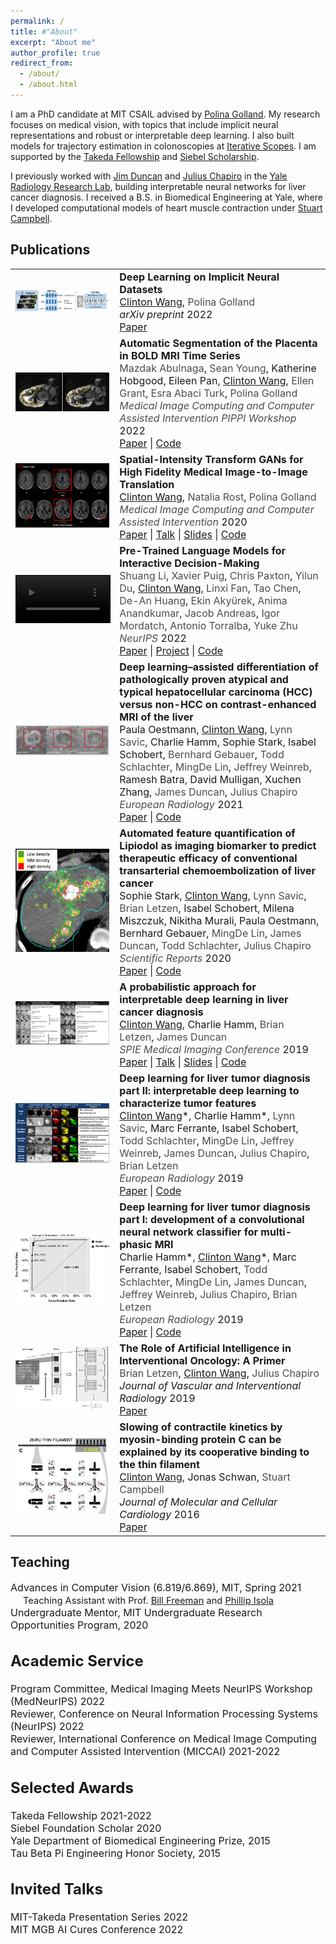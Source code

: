```yaml
---
permalink: /
title: #"About"
excerpt: "About me"
author_profile: true
redirect_from: 
  - /about/
  - /about.html
---
```


I am a PhD candidate at MIT CSAIL advised by [Polina Golland](https://people.csail.mit.edu/polina/). My research focuses on medical vision, with topics that include implicit neural representations and robust or interpretable deep learning. I also built models for trajectory estimation in colonoscopies at [Iterative Scopes](https://www.iterativescopes.com/). I am supported by the [Takeda Fellowship](https://mittakedaprogram.mit.edu/) and [Siebel Scholarship](http://www.siebelscholars.com/).

I previously worked with [Jim Duncan](https://medicine.yale.edu/profile/james_duncan/) and [Julius Chapiro](https://medicine.yale.edu/profile/julius_chapiro/) in the [Yale Radiology Research Lab](https://medicine.yale.edu/lab/radresearch/), building interpretable neural networks for liver cancer diagnosis. I received a B.S. in Biomedical Engineering at Yale, where I developed computational models of heart muscle contraction under [Stuart Campbell](https://seas.yale.edu/faculty-research/faculty-directory/stuart-campbell).

<style type="text/css">
  .paper_metadata a {
  	text-decoration: none!important;
  	color: #494e52;
  }
	table, th, td {
	  border: 0px solid black;
	}
	table.pub_table {
		width: 100%;
		font-size: 12pt;
	}
	td.pub_td1 {
		width: 33%;
	}
	td.pub_td2 {
		width: 67%;
	}
</style>

<body>
<div class='section_div' id="papers">

<h2>Publications</h2>

<table class="pub_table">
 
<tr>
  <td class="pub_td1"><div class="teaser_img_div"><a href="http://arxiv.org/abs/2206.01178"><img class="teaser_img" src="images/2022_inrnet.png" /></a></div></td>
  <td class="pub_td2"><b>Deep Learning on Implicit Neural Datasets</b><br />
		<div class='paper_metadata'>
  	<u>Clinton Wang</u>,
  	<a href="https://people.csail.mit.edu/polina/">Polina Golland</a><br />
  	<i>arXiv preprint</i> 2022<br />
  	</div>
  <a href="http://arxiv.org/abs/2206.01178">Paper</a>
</td></tr>

<!-- 
<tr>
  <td class="pub_td1"><div class="teaser_img_div"><a href=""><img class="teaser_img" src="images/tmi22_teaser.png" /></a></div></td>
  <td class="pub_td2"><b>High Fidelity Medical Image-to-Image Translation with Spatial-Intensity Transforms</b><br />
		<div class='paper_metadata'>
  	<u>Clinton Wang</u>,
  	<a href="https://www.massgeneral.org/doctors/17477/natalia-rost/">Natalia Rost</a>,
  	<a href="https://people.csail.mit.edu/polina/">Polina Golland</a><br />
  	<i>arXiv preprint</i> 2022<br />
  	</div>
  <a href="">Paper</a> | <a href="https://github.com/clintonjwang/spatial-intensity-transforms">Code</a> 
</td></tr>
-->

<tr>
  <td class="pub_td1"><div class="teaser_img_div"><a href="http://arxiv.org/abs/2208.02895"><img class="teaser_img" src="images/placenta_teaser.png" /></a></div></td>
  <td class="pub_td2"><b>Automatic Segmentation of the Placenta in BOLD MRI Time Series</b><br />
		<div class='paper_metadata'>
  	<a href="http://people.csail.mit.edu/abulnaga/">Mazdak Abulnaga</a>,
  	<a href="https://connects.catalyst.harvard.edu/Profiles/display/Person/194239">Sean Young</a>, Katherine Hobgood, Eileen Pan, <u>Clinton Wang</u>,
  	<a href="https://www.childrenshospital.org/directory/patricia-ellen-grant">Ellen Grant</a>,
  	<a href="https://www.childrenshospital.org/research/researchers/esra-abaci-turk">Esra Abaci Turk</a>,
  	<a href="https://people.csail.mit.edu/polina/">Polina Golland</a><br />
  	<a href="https://pippiworkshop.github.io/"><i>Medical Image Computing and Computer Assisted Intervention PIPPI Workshop</i></a> 2022<br />
  	</div>
  <a href="http://arxiv.org/abs/2208.02895">Paper</a> | <a href="https://github.com/mabulnaga/automatic-placenta-segmentation">Code</a>
</td></tr>

<tr>
  <td class="pub_td1"><div class="teaser_img_div"><a href="https://doi.org/10.1007/978-3-030-59713-9_72"><img class="teaser_img" src="images/miccai20_teaser.png" /></a></div></td>
  <td class="pub_td2"><b>Spatial-Intensity Transform GANs for High Fidelity Medical Image-to-Image Translation</b><br />
		<div class='paper_metadata'>
  	<u>Clinton Wang</u>,
  	<a href="https://www.massgeneral.org/doctors/17477/natalia-rost/">Natalia Rost</a>,
  	<a href="https://people.csail.mit.edu/polina/">Polina Golland</a><br />
  	<a href="http://www.miccai.org/"><i>Medical Image Computing and Computer Assisted Intervention</i></a> 2020<br />
  	</div>
  <a href="https://doi.org/10.1007/978-3-030-59713-9_72">Paper</a> | <a href="https://drive.google.com/file/d/1Ckaja6Xm8o25zjhfT6DLkXJAgxAEMFEF/view?usp=sharing">Talk</a> | <a href="files/miccai20_talk.pptx">Slides</a> | <a href="https://github.com/clintonjwang/spatial-intensity-transforms">Code</a> 
</td></tr>

<tr>
  <td class="pub_td1">
		<a href="https://shuangli-project.github.io/Pre-Trained-Language-Models-for-Interactive-Decision-Making/">
			<video width="100%" playsinline="" autoplay="" loop="" preload="" muted="" style="border:1px solid black">
  		<source src="files/21-virtualhome-language.mp4" type="video/mp4">
			</video>
		</a>
	</td>
  <td class="pub_td2"><b>Pre-Trained Language Models for Interactive Decision-Making</b><br />
		<div class='paper_metadata'>
  	<a href="https://people.csail.mit.edu/lishuang/">Shuang Li</a>,
		<a href="https://people.csail.mit.edu/xavierpuig/">Xavier Puig</a>,
		<a href="https://cpaxton.github.io/about/">Chris Paxton</a>,
		<a href="https://yilundu.github.io/">Yilun Du</a>,
		<u>Clinton Wang</u>,
		<a href="https://scholar.google.com/citations?user=sljtWIUAAAAJ&hl=en">Linxi Fan</a>,
		<a href="https://taochenshh.github.io">Tao Chen</a>,
		<a href="https://ai.stanford.edu/~dahuang/">De-An Huang</a>,
		<a href="https://www.ekinakyurek.me/">Ekin Akyürek</a>, 
		<a href="http://tensorlab.cms.caltech.edu/users/anima/">Anima Anandkumar</a>,
		<a href="https://www.mit.edu/~jda/">Jacob Andreas</a>,
		<a href="https://scholar.google.com/citations?user=Vzr1RukAAAAJ&hl=en">Igor Mordatch</a>, 
		<a href="https://groups.csail.mit.edu/vision/torralbalab/">Antonio Torralba</a>,
		<a href="https://www.cs.utexas.edu/~yukez/">Yuke Zhu</a><br />
	  <a href="https://neurips.cc/Conferences/2022"><i>NeurIPS</i></a> 2022<br />
		</div>
  <a href="https://arxiv.org/abs/2202.01771">Paper</a> | <a href="https://shuangli-project.github.io/Pre-Trained-Language-Models-for-Interactive-Decision-Making/">Project</a> | <a href="https://github.com/ShuangLI59/Pre-Trained-Language-Models-for-Interactive-Decision-Making">Code</a> 
</td></tr>

<tr>
  <td class="pub_td1"><div class="teaser_img_div"><a href="https://doi.org/10.1007/s00330-020-07559-1"><img class="teaser_img" src="images/2021_eurorad_paula.png" /></a></div></td>
  <td class="pub_td2"><b>Deep learning–assisted differentiation of pathologically proven atypical and typical hepatocellular carcinoma (HCC) versus non-HCC on contrast-enhanced MRI of the liver</b><br />
		<div class='paper_metadata'>
	  Paula Oestmann, <u>Clinton Wang</u>,
	  <a href="https://radiologie.charite.de/en/metas/person/person/address_detail/savic/">Lynn Savic</a>, Charlie Hamm, Sophie Stark, Isabel Schobert,
	  <a href="https://radiologie.charite.de/metas/person/person/address_detail/gebauer-6/">Bernhard Gebauer</a>,
		<a href="https://medicine.yale.edu/profile/todd_schlachter/">Todd Schlachter</a>,
		<a href="https://medicine.yale.edu/profile/mingde_lin/">MingDe Lin</a>,
		<a href="https://medicine.yale.edu/profile/jeffrey_weinreb/">Jeffrey Weinreb</a>,
		Ramesh Batra, David Mulligan, Xuchen Zhang,
		<a href="https://medicine.yale.edu/profile/james_duncan/">James Duncan</a>,
		<a href="https://medicine.yale.edu/profile/julius_chapiro/">Julius Chapiro</a><br />
	  <a href="https://www.springer.com/journal/330"><i>European Radiology</i></a> 2021<br />
		</div>
  <a href="https://doi.org/10.1007/s00330-020-07559-1">Paper</a> | <a href="https://github.com/clintonjwang/voi-classifier">Code</a>
</td></tr>

<tr>
  <td class="pub_td1"><div class="teaser_img_div"><a href="https://doi.org/10.1038/s41598-020-75120-7"><img class="teaser_img" src="images/2020_scireports.png" /></a></div></td>
  <td class="pub_td2"><b>Automated feature quantification of Lipiodol as imaging biomarker to predict therapeutic efficacy of conventional transarterial chemoembolization of liver cancer</b><br />
		<div class='paper_metadata'>
	  Sophie Stark, <u>Clinton Wang</u>,
	  <a href="https://radiologie.charite.de/en/metas/person/person/address_detail/savic/">Lynn Savic</a>,
	  <a href="https://www.linkedin.com/in/brian-letzen-m-d-m-s-74a364b/">Brian Letzen</a>,
	  Isabel Schobert, Milena Miszczuk, Nikitha Murali, Paula Oestmann, Bernhard Gebauer, 
		<a href="https://medicine.yale.edu/profile/mingde_lin/">MingDe Lin</a>,
		<a href="https://medicine.yale.edu/profile/james_duncan/">James Duncan</a>,
		<a href="https://medicine.yale.edu/profile/todd_schlachter/">Todd Schlachter</a>,
		<a href="https://medicine.yale.edu/profile/julius_chapiro/">Julius Chapiro</a><br />
	  <a href="https://www.nature.com/srep/about"><i>Scientific Reports</i></a> 2020<br />
		</div>
  <a href="https://doi.org/10.1038/s41598-020-75120-7">Paper</a> | <a href="https://github.com/clintonjwang/lipiodol">Code</a>
</td></tr>

<!-- <tr><td class="year_heading">2019<hr class="year_hr_wteaser"></td></tr> -->
<tr>
	<td class="pub_td1"><div class="teaser_img_div"><a href="https://doi.org/10.1117/12.2512473"><img class="teaser_img" src="images/spie19_teaser.jpg"/></a></div></td>
	<td class="pub_td2"><b>A probabilistic approach for interpretable deep learning in liver cancer diagnosis</b><br>
		<div class='paper_metadata'>
		<u>Clinton Wang</u>, Charlie Hamm,
	  <a href="https://www.linkedin.com/in/brian-letzen-m-d-m-s-74a364b/">Brian Letzen</a>,
		<a href="https://medicine.yale.edu/profile/james_duncan/">James Duncan</a><br>
		<a href="https://spie.org/conferences-and-exhibitions/medical-imaging?SSO=1"><i>SPIE Medical Imaging Conference</i></a> 2019<br>
		</div>
	<a href="https://doi.org/10.1117/12.2512473">Paper</a> | <a href="https://www.spiedigitallibrary.org/conference-proceedings-of-spie/10950/2512473/A-probabilistic-approach-for-interpretable-deep-learning-in-liver-cancer/10.1117/12.2512473.full">Talk</a> | <a href="files/spie19_talk.pptx">Slides</a> | <a href="https://github.com/clintonjwang/voi-classifier">Code</a>
</td></tr>

<tr>
	<td class="pub_td1"><div class="teaser_img_div"><a href="https://doi.org/10.1007/s00330-019-06214-8"><img class="teaser_img" src="images/2020_eurorad_part2.png"/></a></div></td>
	<td class="pub_td2"><b>Deep learning for liver tumor diagnosis part II: interpretable deep learning to characterize tumor features</b><br>
		<div class='paper_metadata'>
		<u>Clinton Wang</u>*, Charlie Hamm*,
	  <a href="https://radiologie.charite.de/en/metas/person/person/address_detail/savic/">Lynn Savic</a>, Marc Ferrante, Isabel Schobert,
		<a href="https://medicine.yale.edu/profile/todd_schlachter/">Todd Schlachter</a>,
		<a href="https://medicine.yale.edu/profile/mingde_lin/">MingDe Lin</a>,
		<a href="https://medicine.yale.edu/profile/jeffrey_weinreb/">Jeffrey Weinreb</a>,
		<a href="https://medicine.yale.edu/profile/james_duncan/">James Duncan</a>,
		<a href="https://medicine.yale.edu/profile/julius_chapiro/">Julius Chapiro</a>,
	  <a href="https://www.linkedin.com/in/brian-letzen-m-d-m-s-74a364b/">Brian Letzen</a><br>
	  <a href="https://www.springer.com/journal/330"><i>European Radiology</i></a> 2019<br>
		</div>
	<a href="https://doi.org/10.1007/s00330-019-06214-8">Paper</a> | <a href="https://github.com/clintonjwang/voi-classifier/tree/part2">Code</a>
</td></tr>

<tr>
	<td class="pub_td1"><div class="teaser_img_div"><a href="https://doi.org/10.1007/s00330-019-06205-9"><img class="teaser_img" src="images/2020_eurorad_part1.png"/></a></div></td>
	<td class="pub_td2"><b>Deep learning for liver tumor diagnosis part I: development of a convolutional neural network classifier for multi-phasic MRI</b><br>
		<div class='paper_metadata'>
		Charlie Hamm*, <u>Clinton Wang</u>*, Marc Ferrante, Isabel Schobert,
		<a href="https://medicine.yale.edu/profile/todd_schlachter/">Todd Schlachter</a>,
		<a href="https://medicine.yale.edu/profile/mingde_lin/">MingDe Lin</a>, 
		<a href="https://medicine.yale.edu/profile/james_duncan/">James Duncan</a>, 
		<a href="https://medicine.yale.edu/profile/jeffrey_weinreb/">Jeffrey Weinreb</a>,
		<a href="https://medicine.yale.edu/profile/julius_chapiro/">Julius Chapiro</a>,
	  <a href="https://www.linkedin.com/in/brian-letzen-m-d-m-s-74a364b/">Brian Letzen</a><br>
	  <a href="https://www.springer.com/journal/330"><i>European Radiology</i></a> 2019<br>
		</div>
	<a href="https://doi.org/10.1007/s00330-019-06205-9">Paper</a> | <a href="https://github.com/clintonjwang/voi-classifier/tree/part1">Code</a>
</td></tr>


<tr>
	<td class="pub_td1"><div class="teaser_img_div"><a href="https://doi.org/10.1016/j.jvir.2018.08.032"><img class="teaser_img" src="images/jvir_review_teaser.jpg"/></a></div></td>
	<td class="pub_td2"><b>The Role of Artificial Intelligence in Interventional Oncology: A Primer</b><br>
		<div class='paper_metadata'>
	  <a href="https://www.linkedin.com/in/brian-letzen-m-d-m-s-74a364b/">Brian Letzen</a>,
	  <u>Clinton Wang</u>,
		<a href="https://medicine.yale.edu/profile/julius_chapiro/">Julius Chapiro</a>
		<br><i>Journal of Vascular and Interventional Radiology</i> 2019<br>
		</div>
	<a href="https://doi.org/10.1016/j.jvir.2018.08.032">Paper</a>
</td></tr>

<tr>
	<td class="pub_td1"><div class="teaser_img_div"><a href="https://doi.org/10.1016/j.yjmcc.2015.10.007"><img class="teaser_img" src="images/mybpc_jmcc.png"/></a></div></td>
	<td class="pub_td2"><b>Slowing of contractile kinetics by myosin-binding protein C can be explained by its cooperative binding to the thin filament</b><br>
		<div class='paper_metadata'>
		<u>Clinton Wang</u>, Jonas Schwan,
		<a href="https://seas.yale.edu/faculty-research/faculty-directory/stuart-campbell">Stuart Campbell</a>
		<br><i>Journal of Molecular and Cellular Cardiology</i> 2016<br>
		</div>
	<a href="https://doi.org/10.1016/j.yjmcc.2015.10.007">Paper</a>
</td></tr>
</table>


<h2>Teaching</h2>
<span style="font-size: 12pt;">
	Advances in Computer Vision (6.819/6.869), MIT, Spring 2021<br>
	<span style="font-size: 11pt;margin-left: 20px">
		<t>Teaching Assistant with Prof. <a href="https://billf.mit.edu/">Bill Freeman</a> and <a href="http://web.mit.edu/phillipi/">Phillip Isola</a><br>
	<span style="font-size: 12pt;">
	Undergraduate Mentor, MIT Undergraduate Research Opportunities Program, 2020<br>

<h2>Academic Service</h2>
<span style="font-size: 12pt;">
	Program Committee, Medical Imaging Meets NeurIPS Workshop (MedNeurIPS) 2022<br>
	Reviewer, Conference on Neural Information Processing Systems (NeurIPS) 2022<br>
	Reviewer, International Conference on Medical Image Computing and Computer Assisted Intervention (MICCAI) 2021-2022<br>

<h2>Selected Awards</h2>
<span style="font-size: 12pt;">
	Takeda Fellowship 2021-2022<br>
	Siebel Foundation Scholar 2020<br>
	Yale Department of Biomedical Engineering Prize, 2015<br>
	Tau Beta Pi Engineering Honor Society, 2015<br>
	
<h2>Invited Talks</h2>
<span style="font-size: 12pt;">
	MIT-Takeda Presentation Series 2022<br>
	MIT MGB AI Cures Conference 2022<br>
